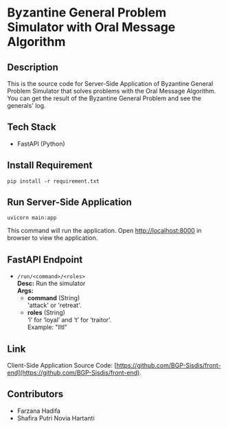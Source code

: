# Byzantine General Problem Simulator with Oral Message Algorithm


## Description

This is the source code for Server-Side Application of Byzantine General Problem Simulator that solves problems with the Oral Message Algorithm. You can get the result of the Byzantine General Problem and see the generals' log.


## Tech Stack

- FastAPI (Python)


## Install Requirement

```
pip install -r requirement.txt
```


## Run Server-Side Application

```
uvicorn main:app
```
This command will run the application. Open [http://localhost:8000](http://localhost:8000) in browser to view the application.

## FastAPI Endpoint

- `/run/<command>/<roles>`
  <br>
  **Desc:** Run the simulator<br>
  **Args:**
  - **command** (String)<br>
   'attack' or 'retreat'.
  - **roles** (String)<br>
    ‘l’ for ‘loyal’ and ‘t’ for ‘traitor’.<br>
    Example: "lltl"


## Link

Client-Side Application Source Code: [https://github.com/BGP-Sisdis/front-end](https://github.com/BGP-Sisdis/front-end).


## Contributors

- Farzana Hadifa
- Shafira Putri Novia Hartanti
